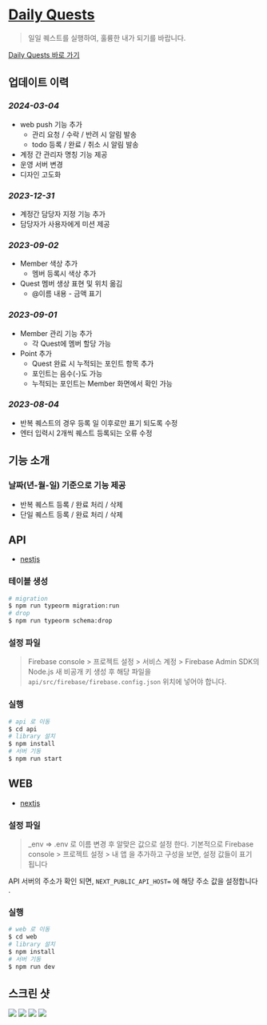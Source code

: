 # [Daily Quests](https://217.142.255.104.nip.io/) 

> 일일 퀘스트를 실행하여, 훌륭한 내가 되기를 바랍니다.

[Daily Quests 바로 가기](https://217.142.255.104.nip.io/)

## 업데이트 이력


### *2024-03-04*
- web push 기능 추가
  + 관리 요청 / 수락 / 반려 시 알림 발송
  + todo 등록 / 완료 / 취소 시 알림 발송
- 계정 간 관리자 명칭 기능 제공
- 운영 서버 변경
- 디자인 고도화

### *2023-12-31*
- 계정간 담당자 지정 기능 추가
- 담당자가 사용자에게 미션 제공

### *2023-09-02*
- Member 색상 추가
  + 멤버 등록시 색상 추가 
- Quest 멤버 생상 표현 및 위치 옮김
  + @이름 내용 - 금액 표기 

### *2023-09-01*

- Member 관리 기능 추가
  + 각 Quest에 멤버 할당 가능
- Point 추가
  + Quest 완료 시 누적되는 포인트 항목 추가
  + 포인트는 음수(-)도 가능
  + 누적되는 포인트는 Member 화면에서 확인 가능

### *2023-08-04*
- 반복 퀘스트의 경우 등록 일 이후로만 표기 되도록 수정 
- 엔터 입력시 2개씩 퀘스트 등록되는 오류 수정

## 기능 소개 

### 날짜(년-월-일) 기준으로 기능 제공

- 반복 퀘스트 등록 / 완료 처리 / 삭제
- 단일 퀘스트 등록 / 완료 처리 / 삭제


## API 

- [nestjs](https://nestjs.com/)

### 테이블 생성

```bash
# migration
$ npm run typeorm migration:run
# drop
$ npm run typeorm schema:drop
```
### 설정 파일

> Firebase console > 프로젝트 설정 > 서비스 계정 > Firebase Admin SDK의 Node.js 새 비공개 키 생성 후 해당 파일을 `api/src/firebase/firebase.config.json` 위치에 넣어야 합니다. 


### 실행

```bash
# api 로 이동
$ cd api
# library 설치
$ npm install
# 서버 기동
$ npm run start
```
## WEB

- [nextjs](https://nextjs.org/)

### 설정 파일

>  _env => .env 로 이름 변경 후 알맞은 값으로 설정 한다. 
기본적으로 Firebase console > 프로젝트 설정 > 내 앱 을 추가하고 구성을 보면, 설정 값들이 표기 됩니다 

API 서버의 주소가 확인 되면, `NEXT_PUBLIC_API_HOST=` 에 해당 주소 값을 설정합니다 .

### 실행

```bash
# web 로 이동
$ cd web
# library 설치
$ npm install
# 서버 기동
$ npm run dev
```

## 스크린 샷

![](/screenshot/todo.png)
![](/screenshot/member.png)
![](/screenshot/manager.png)
![](/screenshot/push.jpg)


